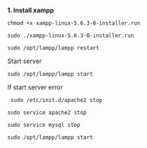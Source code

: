 **1. Install xampp**

``chmod +x xampp-linux-5.6.3-0-installer.run``


``sudo ./xampp-linux-5.6.3-0-installer.run``

``sudo /opt/lampp/lampp restart``


Start server

``sudo /opt/lampp/lampp start``



If start server error

`` sudo /etc/init.d/apache2 stop``

``sudo service apache2 stop``

``sudo service mysql stop``

``sudo /opt/lampp/lampp start``
